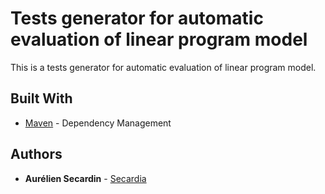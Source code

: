 # Tests generator for automatic evaluation of linear program model
This is a tests generator for automatic evaluation of linear program model.

## Built With

* [Maven](https://maven.apache.org/) - Dependency Management


## Authors

* **Aurélien Secardin** - [Secardia](https://github.com/secardia)